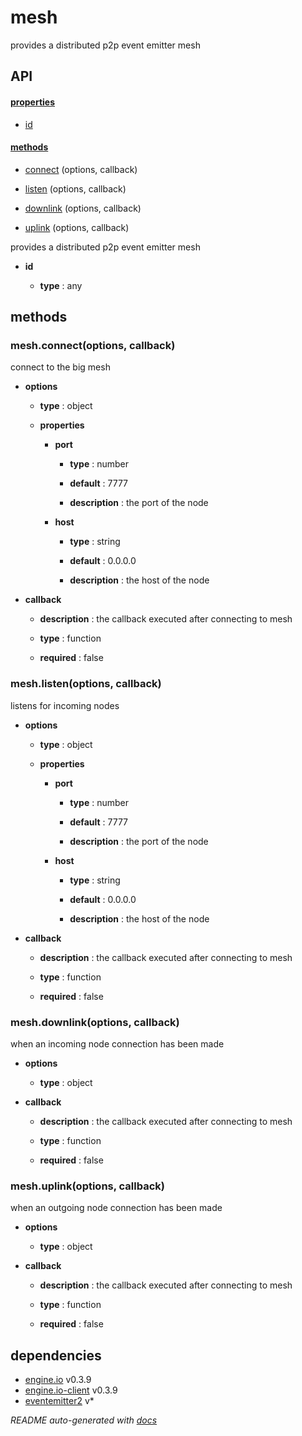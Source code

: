 # mesh

provides a distributed p2p event emitter mesh

## API

#### [properties](#mesh-properties)

  - [id](#mesh-properties-id)


#### [methods](#mesh-methods)

  - [connect](#mesh-methods-connect) (options, callback)

  - [listen](#mesh-methods-listen) (options, callback)

  - [downlink](#mesh-methods-downlink) (options, callback)

  - [uplink](#mesh-methods-uplink) (options, callback)


provides a distributed p2p event emitter mesh

- **id** 

  - **type** : any


<a name="mesh-methods"></a>

## methods

<a name="mesh-methods-connect"></a> 

### mesh.connect(options, callback)

connect to the big mesh

- **options** 

  - **type** : object

  - **properties**

    - **port** 

      - **type** : number

      - **default** : 7777

      - **description** : the port of the node

    - **host** 

      - **type** : string

      - **default** : 0.0.0.0

      - **description** : the host of the node

- **callback** 

  - **description** : the callback executed after connecting to mesh

  - **type** : function

  - **required** : false

<a name="mesh-methods-listen"></a> 

### mesh.listen(options, callback)

listens for incoming nodes

- **options** 

  - **type** : object

  - **properties**

    - **port** 

      - **type** : number

      - **default** : 7777

      - **description** : the port of the node

    - **host** 

      - **type** : string

      - **default** : 0.0.0.0

      - **description** : the host of the node

- **callback** 

  - **description** : the callback executed after connecting to mesh

  - **type** : function

  - **required** : false

<a name="mesh-methods-downlink"></a> 

### mesh.downlink(options, callback)

when an incoming node connection has been made

- **options** 

  - **type** : object

- **callback** 

  - **description** : the callback executed after connecting to mesh

  - **type** : function

  - **required** : false

<a name="mesh-methods-uplink"></a> 

### mesh.uplink(options, callback)

when an outgoing node connection has been made

- **options** 

  - **type** : object

- **callback** 

  - **description** : the callback executed after connecting to mesh

  - **type** : function

  - **required** : false


## dependencies 
- [engine.io](http://npmjs.org/package/engine.io) v0.3.9
- [engine.io-client](http://npmjs.org/package/engine.io-client) v0.3.9
- [eventemitter2](http://npmjs.org/package/eventemitter2) v*

*README auto-generated with [docs](https://github.com/bigcompany/resources/tree/master/docs)*